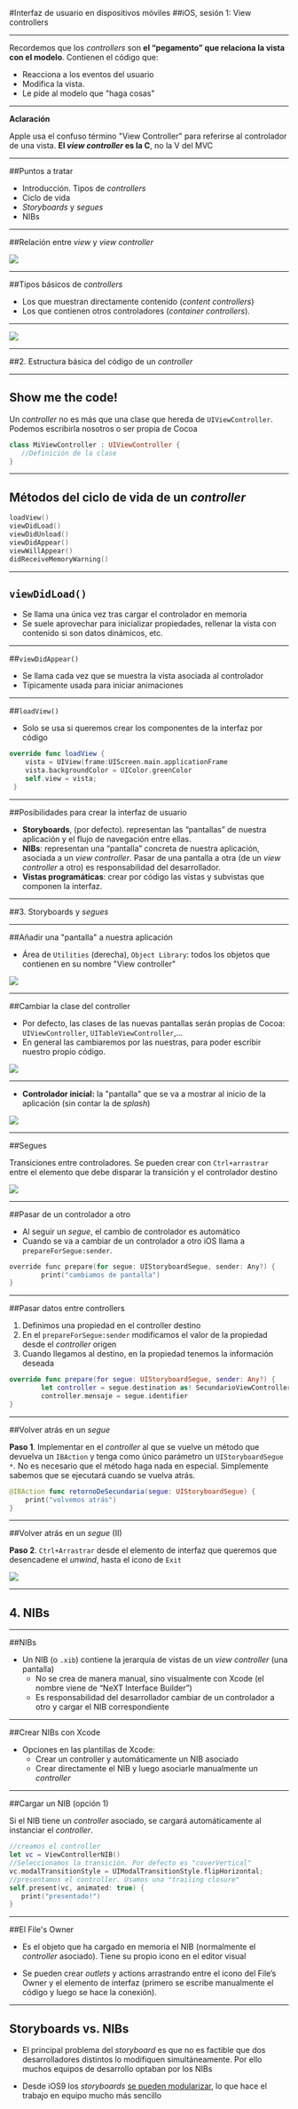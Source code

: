 #Interfaz de usuario en dispositivos móviles
##iOS, sesión 1: View controllers

---

Recordemos que los *controllers* son **el “pegamento” que relaciona la vista con el modelo**. Contienen el código que:

- Reacciona a los eventos del usuario 
- Modifica la vista.
- Le pide al modelo que "haga cosas"

---

**Aclaración**

Apple usa el confuso término "View Controller" para referirse al controlador de una vista. **El *view controller* es la C**, no la V del MVC


---

##Puntos a tratar

- Introducción. Tipos de *controllers*
- Ciclo de vida
- *Storyboards* y *segues*
- NIBs 

---

##Relación entre *view* y *view controller*

![](img/controller_vs_view.png) 

---

##Tipos básicos de *controllers*

- Los que muestran directamente contenido (*content controllers*)
- Los que contienen otros controladores (*container controllers*).

---

![](img/content_vs_container.png) 



---

##2. Estructura básica del código de un *controller*


---

## Show me the code!

Un *controller* no es más que una clase que hereda de `UIViewController`. Podemos escribirla nosotros o ser propia de Cocoa

```swift
class MiViewController : UIViewController {
   //Definición de la clase
}
```

---

## Métodos del ciclo de vida de un *controller*

```swift
loadView()
viewDidLoad()
viewDidUnload()
viewDidAppear()
viewWillAppear()
didReceiveMemoryWarning()
```

---

## `viewDidLoad()`

- Se llama una única vez tras cargar el controlador en memoria
- Se suele aprovechar para inicializar propiedades, rellenar la vista con contenido si son datos dinámicos, etc.

---

##`viewDidAppear()`

- Se llama cada vez que se muestra la vista asociada al controlador
- Típicamente usada para iniciar animaciones

---

##`loadView()`

- Solo se usa si queremos crear los componentes de la interfaz por código

```swift
override func loadView {
    vista = UIView(frame:UIScreen.main.applicationFrame
    vista.backgroundColor = UIColor.greenColor
    self.view = vista;
 }
```

---


##Posibilidades para crear la interfaz de usuario

-  **Storyboards**, (por defecto). representan las “pantallas” de nuestra aplicación y el flujo de navegación entre ellas. 
- **NIBs**: representan una “pantalla” concreta de nuestra aplicación,  asociada a un *view controller*. Pasar de una pantalla a otra (de un *view controller* a otro) es responsabilidad del desarrollador. 
- **Vistas programáticas**: crear por código las vistas y subvistas que componen la interfaz.

---


##3. Storyboards y *segues*


---


##Añadir una "pantalla" a nuestra aplicación

- Área de `Utilities` (derecha), `Object Library`: todos los objetos que contienen en su nombre "View controller"

![](img/controllers_library.png) <!-- .element class="stretch" -->

---


##Cambiar la clase del controller

- Por defecto, las clases de las nuevas pantallas serán propias de Cocoa: `UIViewController`, `UITableViewController`,... 
- En general las cambiaremos por las nuestras, para poder escribir nuestro propio código.

![](img/controller_class.png) 


---

- **Controlador inicial:** la "pantalla" que se va a mostrar al inicio de la aplicación (sin contar la de *splash*)

![](img/controlador_inicial.png) 

---

##Segues

Transiciones entre controladores. Se pueden crear con `Ctrl+arrastrar` entre el elemento que debe disparar la transición y el controlador destino

![](img/segue.png) 


---

##Pasar de un controlador a otro

- Al seguir un *segue*, el cambio de controlador es automático
- Cuando se va a cambiar de un controlador a otro iOS llama a `prepareForSegue:sender`. 

```objectivec
override func prepare(for segue: UIStoryboardSegue, sender: Any?) {
        print("cambiamos de pantalla")
}
```

---



##Pasar datos entre controllers

1. Definimos una propiedad en el controller destino
2. En el `prepareForSegue:sender` modificamos el valor de la propiedad desde el *controller* origen
3. Cuando llegamos al destino, en la propiedad tenemos la información deseada


```swift
override func prepare(for segue: UIStoryboardSegue, sender: Any?) {
        let controller = segue.destination as! SecundarioViewController
        controller.mensaje = segue.identifier
}
```

---

##Volver atrás en un *segue*

**Paso 1**. Implementar en el *controller* al que se vuelve un método que devuelva un `IBAction` y tenga como único parámetro un `UIStoryboardSegue *`. No es necesario que el método haga nada en especial. Simplemente sabemos que se ejecutará cuando se vuelva atrás.

```swift
@IBAction func retornoDeSecundaria(segue: UIStoryboardSegue) {
    print("volvemos atrás")    
}
```

---



##Volver atrás en un *segue* (II)

**Paso 2**. `Ctrl+Arrastrar` desde el elemento de interfaz que queremos que desencadene el *unwind*, hasta el icono de `Exit` 

![](img/unwind_segue.png)

---

## 4. NIBs

---

##NIBs

- Un NIB (o `.xib`) contiene la jerarquía de vistas de un *view controller* (una pantalla)
    -  No se crea de manera manual, sino visualmente con Xcode (el nombre viene de “NeXT Interface Builder”)
    -  Es responsabilidad del desarrollador cambiar de un controlador a otro y cargar el NIB correspondiente

---

##Crear NIBs con Xcode

- Opciones en las plantillas de Xcode:
    + Crear un controller y automáticamente un NIB asociado
    + Crear directamente el NIB y luego asociarle manualmente un *controller*    

---


##Cargar un NIB (opción 1)

Si el NIB tiene un *controller* asociado, se cargará automáticamente al instanciar el *controller*.

```swift
//creamos el controller
let vc = ViewControllerNIB()
//Seleccionamos la transición. Por defecto es "coverVertical"
vc.modalTransitionStyle = UIModalTransitionStyle.flipHorizontal;
//presentamos el controller. Usamos una "trailing closure"
self.present(vc, animated: true) {
   print("presentado!")
}
```

---



##El File's Owner

- Es el objeto que ha cargado en memoria el NIB (normalmente el *controller* asociado). Tiene su propio icono en el editor visual

- Se pueden crear *outlets* y actions arrastrando entre el icono del File’s Owner y el elemento de interfaz (primero se escribe manualmente el código y luego se hace la conexión).


---

## Storyboards vs. NIBs

- El principal problema del *storyboard* es que no es factible que dos desarrolladores distintos lo modifiquen simultáneamente. Por ello muchos equipos de desarrollo optaban por los NIBs

- Desde iOS9 los *storyboards* [se pueden modularizar](https://www.shinobicontrols.com/blog/ios9-day-by-day-day3-storyboard-references), lo que hace el trabajo en equipo mucho más sencillo




